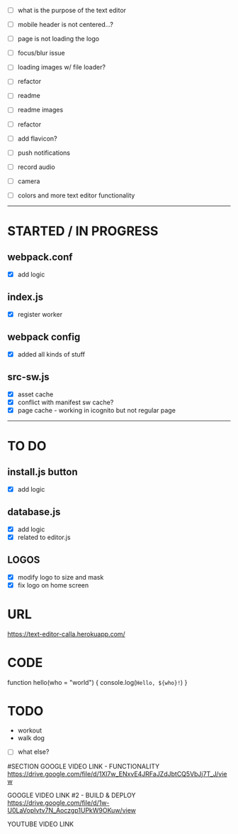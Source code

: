 
- [ ] what is the purpose of the text editor
- [ ] mobile header is not centered...?
- [ ] page is not loading the logo
- [ ] focus/blur issue
- [ ] loading images w/ file loader?
- [ ] refactor
- [ ] readme
- [ ] readme images
- [ ] refactor
- [ ] add flavicon?

- [ ] push notifications
- [ ] record audio
- [ ] camera
- [ ] colors and more text editor functionality
------

# STARTED / IN PROGRESS
## webpack.conf
- [x] add logic

## index.js
- [x] register worker

## webpack config
- [x] added all kinds of stuff

## src-sw.js
- [x] asset cache
- [x] conflict with manifest sw cache?
- [x] page cache - working in icognito but not regular page
------
# TO DO
## install.js button
- [x] add logic

## database.js
- [x] add logic
- [x] related to editor.js

## LOGOS
- [x] modify logo to size and mask
- [x] fix logo on home screen

# URL
https://text-editor-calla.herokuapp.com/

# CODE
function hello(who = "world") {
  console.log(`Hello, ${who}!`)
}

# TODO
- workout
- walk dog
- [ ] what else?

#SECTION
GOOGLE VIDEO LINK - FUNCTIONALITY
https://drive.google.com/file/d/1Xl7w_ENxvE4JRFaJZdJbtCQ5VbJj7T_J/view

GOOGLE VIDEO LINK #2 - BUILD & DEPLOY
https://drive.google.com/file/d/1w-U0LaVopIvtv7N_Aoczgp1UPkW9OKuw/view


YOUTUBE VIDEO LINK
